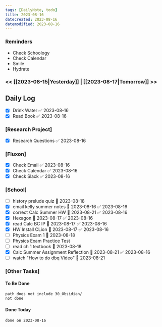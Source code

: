 ```yaml
---
tags: [DailyNote, todo]
title: 2023-08-16
datecreated: 2023-08-16
datemodified: 2023-08-16
---
```


### Reminders
- Check Schoology
- Check Calendar
- Smile
- Hydrate

### << [[2023-08-15|Yesterday]] | [[2023-08-17|Tomorrow]] >>

## Daily Log

- [x] Drink Water ✅ 2023-08-16
- [x] Read Book ✅ 2023-08-16

### [Research Project]

 - [x] Research Questions ✅ 2023-08-16

### [Fluxon]


- [x] Check Email ✅ 2023-08-16
- [x] Check Calendar ✅ 2023-08-16
- [x] Check Slack ✅ 2023-08-16

### [School]

- [ ] history prelude quiz 📅 2023-08-18 
- [x] email kelly summer notes 📅 2023-08-16 ✅ 2023-08-16
- [x] correct Calc Summer HW 📅 2023-08-21 ✅ 2023-08-16
- [x] Hexagon 📅 2023-08-17 ✅ 2023-08-16
- [x] read Calc BC IP 📅 2023-08-17 ✅ 2023-08-16
- [x] HW Install CLion 📅 2023-08-17 ✅ 2023-08-16
- [ ] Physics Exam 1 📅 2023-08-18 
- [ ] Physics Exam Practice Test
- [ ] read ch 1 textbook 📅 2023-08-18 
- [x] Calc Summer Assignment Reflection 📅 2023-08-21 ✅ 2023-08-16
- [ ] watch "How to do dbq Video" 📅 2023-08-21 

### [Other Tasks]

#### To Be Done

```tasks
path does not include 30_Obsidian/
not done
```

#### Done Today

```tasks
done on 2023-08-16
```